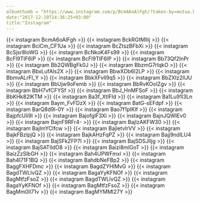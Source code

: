 ```yaml
---
albumthumb = "https://www.instagram.com/p/BcmA6oAlFgh/?taken-by=mutua.kyale"
date:"2017-12-10T14:36:25+03:00"
title:"Instagram"
---
```

{{< instagram BcmA6oAlFgh >}}
{{< instagram BckRGtMlIij >}}
{{< instagram BciCm_CF1Ua >}}
{{< instagram BcZtszBFbXi >}}
{{< instagram BcSjsr8loWG >}}
{{< instagram BcNkoK4Fs99 >}}
{{< instagram BcFl9TIF6lP >}}
{{< instagram BcFl9TIF6lP >}}
{{< instagram Bb73Qf2lnPr >}}
{{< instagram Bb2QWBgFk0J >}}
{{< instagram BbzmG7rlqkO >}}
{{< instagram BbxLufAls2X >}}
{{< instagram BbwXDb6l2LP >}}
{{< instagram BbmvALrFl_Y >}}
{{< instagram BbkXFvll9q5 >}}
{{< instagram BbZXIz2llJU >}}
{{< instagram BbUjw9oFemb >}}
{{< instagram BbRvKOolZgv >}}
{{< instagram BbH7vfCFYSf >}}
{{< instagram BbJ_HnMFSoF >}}
{{< instagram BbKHk82lKTM >}}
{{< instagram Ba3f_XtlFld >}}
{{< instagram Ba1Lu91l3Ln >}}
{{< instagram Baym_FvFDzX >}}
{{< instagram BatG-sEFdpf >}}
{{< instagram BarQ8d9l-0Y >}}
{{< instagram Bao7f1plKlf >}}
{{< instagram BajpfcUli9l >}}
{{< instagram BajofglF3Xi >}}
{{< instagram BajnJQWlEv0 >}}
{{< instagram BajnF9RFr4- >}}
{{< instagram BajlzAKFW30 >}}
{{< instagram BajlmYClfcw >}}
{{< instagram BajletvlrVV >}}
{{< instagram BajkFBzlpjQ >}}
{{< instagram BajkAHzFqPZ >}}
{{< instagram Bajj9ndlLU4 >}}
{{< instagram BajSFkZFP7l >}}
{{< instagram BajSDSJlljg >}}
{{< instagram BajSATIldO8 >}}
{{< instagram Baizi8mlGoT >}}
{{< instagram BaizZzSlbGH >}}
{{< instagram Bah4UPWFmxl >}}
{{< instagram Bah4I71F1BQ >}}
{{< instagram BahdbNeFBp2 >}}
{{< instagram BaggFXHFDmc >}}
{{< instagram BagdZYHlMvG >}}
{{< instagram BagdTWLlvQZ >}}
{{< instagram BagaYyKFNOf >}}
{{< instagram BagMtfzFsoZ >}}
{{< instagram BagdTWLlvQZ >}}
{{< instagram BagaYyKFNOf >}}
{{< instagram BagMtfzFsoZ >}}
{{< instagram BagMm0Il71v >}}
{{< instagram BagMYMMl27Y >}}

